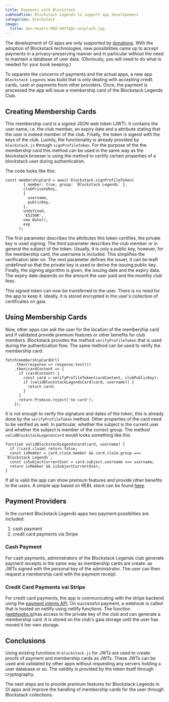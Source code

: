 ```yaml
---
title: Payments with Blockstack
subheadline: Blockstack Legends to support app developement
categories: blockstack
image:
  title: dan-meyers-MQ8-4HYTgOc-unsplash.jpg
---
```


The development of OI apps are only supported by [donations](https://openintents.org/contribute). With the adoption of Blockstack technologies, new possibilities came up to accept payments in a privacy-preserving manner and in particular without the need to maintain a database of user data. (Obviously, you will need to do what is needed for your book keeping.)

To separete the concerns of payments and the actual apps, a new app `Blockstack Legends` was build that is only dealing with accepting credit cards, cash or payments from other providers. Once, the payment is processed the app will issue a membership card of the Blockstack Legends Club.

## Creating Membership Cards

This membership card is a signed JSON web token (JWT). It contains the user name, i.e. the club member, an expiry date and a attribute stating that the user is indeed member of the club. Finally, the token is sigend with the keys of the club. Luckily, the functionality is already provided by `blockstack.js` through `signProfileToken`. For the purpose of the the membership card this method can be used in the same way as the blockstack browser is using the method to certify certain properties of a blockstack user during authentication.

The code looks like this:

```
const membershipCard = await blockstack.signProfileToken(
        { member: true, group: `Blockstack Legends` },
        clubPrivateKey,
        {
          username,
          publicKey,
        },
        undefined,
        'ES256K',
        new Date(),
        exp
      );
```

The first parameter describes the attributes this token certifies, the private key is used signing. The third parameter describes the club member or in general the subject of the token. Usually, it is only a public key, however, for the membership card, the username is included. This simplifies the verification later on. The next parameter defines the issuer, it can be leaft undefined so that the private key is used to derive the issuing public key. Finally, the signing algorithm is given, the issuing date and the expiry data. The expiry date depends on the amount the user paid and the monthly club fees.

This signed token can now be transferred to the user. There is no need for the app to keep it. Ideally, it is stored encrypted in the user's collection of certificates on gaia.

## Using Membership Cards

Now, other apps can ask the user for the location of the membership card and if validated provide premium features or other benefits for club members. Blockstack provides the method `verifyProfileToken` that is used during the authentication flow. The same method can be used to verify the membership card:

```
fetch(membershipCardUrl)
    .then(response => response.text())
    .then(cardContent => {
      if (cardContent) {
        const card = verifyProfileToken(cardContent, clubPublicKey);
        if (validBlockstackLegendsCard(card, username)) {
          return card;
        }
      }
      return Promise.reject('no card');
    });
```

It is not enough to verify the signature and dates of the token, this is already done by the `verifyProfileToken` method. Other properties of the card need to be verified as well. In particular, whether the subject is the current user and whether the subject is member of the correct group. The method `validBlockstackLegendsCard` would looks something like this

```
function validBlockstackLegendsCard(card, username) {
  if (!card.claim) return false;
  const isMember = card.claim.member && card.claim.group === `Blockstack Legends`;
  const isSubjectCurrentUser = card.subject.username === username;
  return isMember && isSubjectCurrentUser;
}
```

If all is valid the app can show premium features and provide other benefits to the users. A simple app based on REBL stack can be found [here](https://github.com/friedger/starter-app/tree/feature/premium).

## Payment Providers

In the current Blockstack Legends apps two payment possiblities are included:

1. cash payment
1. credit card payments via Stripe

### Cash Payment

For cash payments, administrators of the Blockstack Legends club generate payment receipts in the same way as membership cards are create: as JWTs signed with the personal key of the administrator. The user can then request a membership card with the payment receipt.

### Credit Card Payments vai Stripe

For credit card payments, the app is communicating with the stripe backend using the [payment intents API](https://stripe.com/docs/payments/payment-intents). On successful payment, a webhook is called that is hosted on netlify using netlify functions. The function ([webhooks.js](https://github.com/openintents/members/blob/master/lambda-src/webhooks.js))has access to the private key of the club and can generate a membership card. It is stored on the club's gaia storage until the user has moved it her own storage.

## Conclusions

Using existing functions in `blockstack.js` for JWTs are used to create proofs of payment and membership cards as JWTs. These JWTs can be used and validated by other apps without requesting any servers holding a user database or so. The validity is provided by the token itself through cryptography.

The next steps are to provide premium features for Blockstack Legends in OI apps and improve the handling of membership cards for the user through Blockstack collections.
